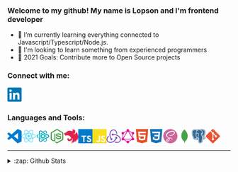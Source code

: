 ### Welcome to my github! My name is Lopson and I'm frontend developer

- 🌱 I’m currently learning everything connected to Javascript/Typescript/Node.js.
- 👯 I'm looking to learn something from experienced programmers
- 🥅 2021 Goals: Contribute more to Open Source projects

### Connect with me:

[<img alt="KrokoYR" height="32" width="32" src="https://github.com/KrokoYR/KrokoYR/blob/master/svg/linkedin.svg" />][linkedin]

### Languages and Tools:

<img align="left" alt="VSCode" height="32" width="32" src="https://github.com/KrokoYR/KrokoYR/blob/master/svg/visualstudiocode.svg" />
<img align="left" alt="React" height="32" width="32" src="https://github.com/KrokoYR/KrokoYR/blob/master/svg/react.svg" />
<img align="left" alt="ReactStatic" height="32" width="32" src="https://github.com/KrokoYR/KrokoYR/blob/master/svg/react-static-emblem-on-white.png" />
<img align="left" alt="Node.js" height="32" width="32" src="https://github.com/KrokoYR/KrokoYR/blob/master/svg/node-dot-js.svg" />
<img align="left" alt="Nest.js" height="32" width="32" src="https://github.com/KrokoYR/KrokoYR/blob/master/svg/nestjs.svg" />
<img align="left" alt="TypeScript" height="32" width="32" src="https://github.com/KrokoYR/KrokoYR/blob/master/svg/typescript.svg" />
<img align="left" alt="JavaScript" height="32" width="32" src="https://github.com/KrokoYR/KrokoYR/blob/master/svg/javascript.svg" style="background-color: black" />
<img align="left" alt="Redux" height="32" width="32" src="https://github.com/KrokoYR/KrokoYR/blob/master/svg/redux.svg" />
<img align="left" alt="GraphQL" height="32" width="32" src="https://github.com/KrokoYR/KrokoYR/blob/master/svg/graphql.svg" />
<img align="left" alt="HTML5" height="32" width="32" src="https://github.com/KrokoYR/KrokoYR/blob/master/svg/html5.svg" />
<img align="left" alt="CSS3" height="32" width="32" src="https://github.com/KrokoYR/KrokoYR/blob/master/svg/css3.svg" />
<img align="left" alt="Sass" height="32" width="32" src="https://github.com/KrokoYR/KrokoYR/blob/master/svg/sass.svg" />
<img align="left" alt="MongoDB" height="32" width="32" src="https://github.com/KrokoYR/KrokoYR/blob/master/svg/mongodb.svg" />
<img align="left" alt="PostgreSQL" height="32" width="32" src="https://github.com/KrokoYR/KrokoYR/blob/master/svg/postgresql.svg" />
<img align="left" alt="Git" height="32" width="32" src="https://github.com/KrokoYR/KrokoYR/blob/master/svg/git.svg" />

<br />
<br />

---

<details>
  <summary>:zap: Github Stats</summary>

  <img align="left" alt="KrokoYR's Github Stats" src="https://github-readme-stats-theta-sand.vercel.app/api?username=KrokoYR&show_icons=true&hide_border=true" />

</details>

[linkedin]: https://www.linkedin.com/in/lopson-balzhinimaev-3337b81a8/
